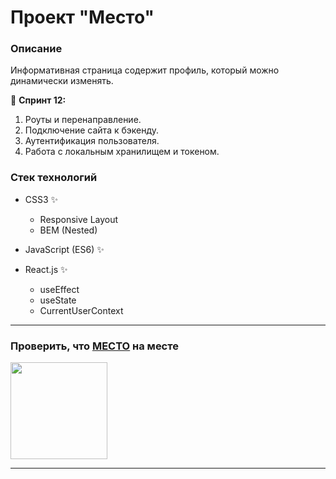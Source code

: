 # Проект "Место"

### Описание
Информативная страница содержит профиль, который можно динамически изменять.

🎯 **Спринт 12:** 

1. Роуты и перенаправление.
2. Подключение сайта к бэкенду. 
3. Аутентификация пользователя.
4. Работа с локальным хранилищем и токеном.

### Стек технологий
* CSS3 ✨
    * Responsive Layout
    * BEM (Nested)
    
* JavaScript (ES6) ✨

* React.js ✨
  * useEffect
  * useState
  * CurrentUserContext

----

### Проверить, что [МЕСТО](https://whodef.github.io/mesto/) на месте
[<img src="https://64.media.tumblr.com/1d6abee87aa71fc219c2312ba0c7c7c5/tumblr_p69s21P7KM1w3y4ilo1_500.gifv" width="155" height="155">](https://whodef.github.io/mesto/)

----
